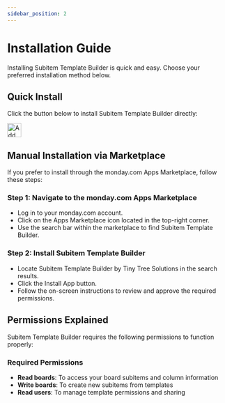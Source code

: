 ```yaml
---
sidebar_position: 2
---
```


# Installation Guide

Installing Subitem Template Builder is quick and easy. Choose your preferred installation method below.

## Quick Install

Click the button below to install Subitem Template Builder directly:

<a href="https://auth.monday.com/oauth2/authorize?client_id=34854162b78c25e82b95f9366d0d66cd&response_type=install">
      <img
        alt="Add to monday.com"
        height="32"
        src="https://dapulse-res.cloudinary.com/image/upload/f_auto,q_auto/remote_mondaycom_static/uploads/Tal/4b5d9548-0598-436e-a5b6-9bc5f29ee1d9_Group12441.png"
      />
    </a>

## Manual Installation via Marketplace

If you prefer to install through the monday.com Apps Marketplace, follow these steps:

### Step 1: Navigate to the monday.com Apps Marketplace

- Log in to your monday.com account.
- Click on the Apps Marketplace icon located in the top-right corner.
- Use the search bar within the marketplace to find Subitem Template Builder.

### Step 2: Install Subitem Template Builder

- Locate Subitem Template Builder by Tiny Tree Solutions in the search results.
- Click the Install App button.
- Follow the on-screen instructions to review and approve the required permissions.

## Permissions Explained

Subitem Template Builder requires the following permissions to function properly:

### Required Permissions

- **Read boards**: To access your board subitems and column information
- **Write boards**: To create new subitems from templates
- **Read users**: To manage template permissions and sharing
